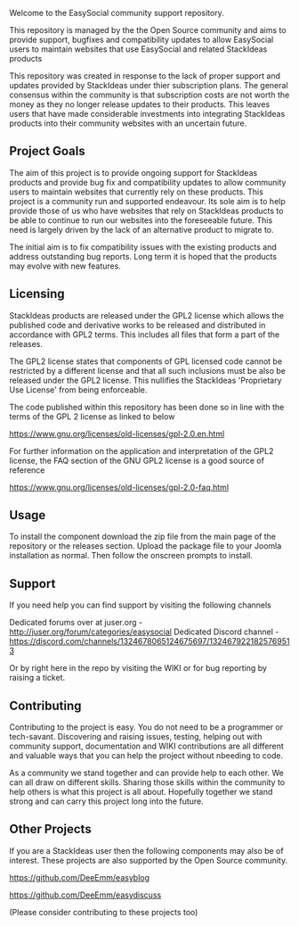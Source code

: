 
Welcome to the EasySocial community support repository.

This repository is managed by the the Open Source community and aims to provide support, bugfixes and compatibility updates to allow EasySocial users to maintain websites that use EasySocial and related StackIdeas products

This repository was created in response to the lack of proper support and updates provided by StackIdeas under thier subscription plans. The general consensus within the community is that subscription costs are not worth the money as they no longer release updates to their products. This leaves users that have made considerable investments into integrating StackIdeas products into their community websites with an uncertain future.

## Project Goals

The aim of this project is to provide ongoing support for StackIdeas products and provide bug fix and compatibility updates to allow community users to maintain websites that currently rely on these products. This project is a community run and supported endeavour. Its sole aim is to help provide those of us who have websites that rely on StackIdeas products to be able to continue to run our websites into the foreseeable future. This need is largely driven by the lack of an alternative product to migrate to.  

The initial aim is to fix compatibility issues with the existing products and address outstanding bug reports. Long term it is hoped that the products may evolve with new features.

## Licensing

StackIdeas products are released under the GPL2 license which allows the published code and derivative works to be released and distributed in accordance with GPL2 terms. This includes all files that form a part of the releases. 

The GPL2 license states that components of GPL licensed code cannot be restricted by a different license and that all such inclusions must be also be released under the GPL2 license. This nullifies the StackIdeas 'Proprietary Use License' from being enforceable. 

The code published within this repository has been done so in line with the terms of the GPL 2 license as linked to below

https://www.gnu.org/licenses/old-licenses/gpl-2.0.en.html

For further information on the application and interpretation of the GPL2 license, the FAQ section of the GNU GPL2 license is a good source of reference

https://www.gnu.org/licenses/old-licenses/gpl-2.0-faq.html

## Usage

To install the component download the zip file from the main page of the repository or the releases section. Upload the package file to your Joomla installation as normal. Then follow the onscreen prompts to install.

## Support

If you need help you can find support by visiting the following channels

Dedicated forums over at juser.org - http://juser.org/forum/categories/easysocial
Dedicated Discord channel - https://discord.com/channels/1324678065124675697/1324679221825769513

Or by right here in the repo by visiting the WIKI or for bug reporting by raising a ticket.

## Contributing

Contributing to the project is easy. You do not need to be a programmer or tech-savant. Discovering and raising issues, testing, helping out with community support, documentation and WIKI contributions are all different and valuable ways that you can help the project without nbeeding to code. 

As a community we stand together and can provide help to each other. We can all draw on different skills. Sharing those skills within the community to help others is what this project is all about. Hopefully together we stand strong and can carry this project long into the future.

## Other Projects

If you are a StackIdeas user then the following components may also be of interest. These projects are also supported by the Open Source community.

https://github.com/DeeEmm/easyblog

https://github.com/DeeEmm/easydiscuss

(Please consider contributing to these projects too)

